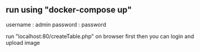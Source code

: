 ## run using "docker-compose up"

username : admin
password : password

run "localhost:80/createTable.php" on browser first
then you can login and upload image
